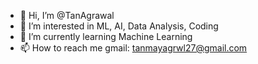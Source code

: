 - 👋 Hi, I’m @TanAgrawal
- 👀 I’m interested in ML, AI, Data Analysis, Coding 
- 🌱 I’m currently learning Machine Learning 
- 📫 How to reach me gmail: tanmayagrwl27@gmail.com

<!---
TanAgrawal/TanAgrawal is a ✨ special ✨ repository because its `README.md` (this file) appears on your GitHub profile.
You can click the Preview link to take a look at your changes.
--->
